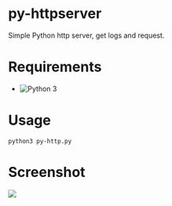 # py-httpserver
Simple Python http server, get logs and request.

# Requirements
- ![Python 3](www.python.org/releases/3.0/)
 
# Usage
```
python3 py-http.py
```

# Screenshot
![](https://github.com/leak37/py-httpserver/blob/main/20210112_174702.jpg)
